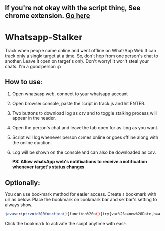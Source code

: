 ## If you're not okay with the script thing, See chrome extension. [Go here](https://github.com/utkarsh914/whatsapp-stalker-chrome-extension)

# Whatsapp-Stalker
Track when people came online and went offline on WhatsApp Web
It can track only a single target at a time. So, don't hop from one person's chat to another. Leave it open on target's only.
Don't worry! It won't steal your chats. I'm a good person :p

## How to use:
1. Open whatsapp web, connect to your whatsapp account
2. Open browser console, paste the script in track.js and hit ENTER.
4. Two buttons to download log as csv and to toggle stalking process will appear in the header.
5. Open the person's chat and leave the tab open for as long as you want.
6. Script will log whenever person comes online or goes offline along with the online duration.
7. Log will be shown on the console and can also be downloaded as csv.

    <b>PS: Allow whatsApp web's notifications to receive a notification whenever target's status changes</b>

## Optionally:
You can use bookmark method for easier access.
Create a bookmark with url as below.
Place the bookmark on bookmark bar and set bar's setting to always show.
```bash
javascript:void%20function(){function%20a(){try{var%20a=new%20Date,b=a.toLocaleTimeString()+%22,%20%22+a.toLocaleDateString(),c=document.querySelector(%22%23main%20%3E%20header%20%3E%20div._2aNms%20%3E%20div._2fKRJ%20%3E%20div%20%3E%20span%22).textContent,d=document.querySelector(%22%23main%20%3E%20header%20%3E%20div._2aNms%20%3E%20div._2Gdma._2amHe%20%3E%20span%22);if(null===d%26%26!0===m){m=!1,k=new%20Date().getTime();let%20a=parseInt((k-j)/1e3),e=`${parseInt(a/60)}%20min%20and%20${a%2560}%20sec`;if(console.log(`${c}:%20${b},%20Went%20Offline`),console.log(`Duration:%20${e}`),l+=`${c},${new%20Date(j).toLocaleTimeString()},${new%20Date(k).toLocaleTimeString()},${e}\n`,i()){let%20a=new%20Date(k),b=new%20Notification(`${c}%20went%20offline`,{icon:%22https://img.icons8.com/ios-filled/50/000000/whatsapp.png%22,body:`from%20${new%20Date(j).toLocaleTimeString()}%20to%20${new%20Date(k).toLocaleTimeString()}\n%20Duration:%20${e}`})}return}if((%22online%22===d.textContent||%22typing\u2026%22===d.textContent)%26%26!1==m%26%26(m=!0,j=new%20Date().getTime(),console.log(`${c}:%20${b},%20Came%20online`),i()))new%20Notification(`${c}%20came%20online`,{icon:%22https://img.icons8.com/ios-filled/50/000000/whatsapp.png%22,body:`Time:%20${new%20Date(j).toLocaleTimeString()},%20${new%20Date(j).toLocaleDateString()}\n`})}catch(a){}}function%20b(){try{n||(f(),h(),n=!0,i())}catch(a){}return%20o=setInterval(a,1e3),alert(%22Stalking!%22),console.log(%22Stalking!%22),alert(%22Provide%20permission%20if%20you%20want%20to%20get%20notifications%20when%20a%20user%20is%20online/offline.\n\nYou%20can%20turn%20notifications%20off%20if%20you%20don't%20want%20to%20recieve%20them%22),o}function%20c(a){a=encodeURI(a);let%20b=document.createElement(%22a%22);b.setAttribute(%22href%22,a),b.setAttribute(%22download%22,%22stalk_data.csv%22),document.body.appendChild(b),b.click()}function%20d(){l=%22data:text/csv;charset=utf-8,Name,From,To,Duration\n%22}function%20e(){c(l)}function%20f(){var%20a=document.createElement(%22button%22);a.textContent=%22GetCSV%22,a.style.padding=%224px%22,a.style.margin=%223px%22,a.style.border=%221px%20solid%20black%22,a.onclick=e;var%20b=document.querySelector(%22%23side%20%3E%20header%22);b.appendChild(a);var%20c=document.createElement(%22button%22);c.textContent=%22ResetCSV%22,c.style.padding=%224px%22,c.style.margin=%223px%22,c.style.border=%221px%20solid%20black%22,c.onclick=d;var%20b=document.querySelector(%22%23side%20%3E%20header%22);b.appendChild(c)}function%20g(){-1===o%3F(b(),this.textContent=%22Stop%22):(clearInterval(o),o=-1,alert(%22Stopped%20Stalking%22),console.log(%22Stopped%20Stalking%22),this.textContent=%22Stalk%22)}function%20h(){var%20a=document.createElement(%22button%22);a.style.padding=%224px%22,a.style.margin=%222px%22,a.style.border=%221px%20solid%20black%22,a.textContent=%22Stop%22,a.onclick=g;var%20b=document.querySelector(%22%23side%20%3E%20header%22);b.appendChild(a)}function%20i(){if(!(%22Notification%22in%20window))return!1;return!(%22granted%22!==Notification.permission)||void(%22denied%22!==Notification.permission%26%26Notification.requestPermission(function(a){if(%22granted%22===a)return!0}))}var%20j,k,l=%22data:text/csv;charset=utf-8,Name,From,To,Duration\n%22,m=!1,n=!1,o=-1;b()}();
```
Click the bookmark to activate the script anytime with ease.
